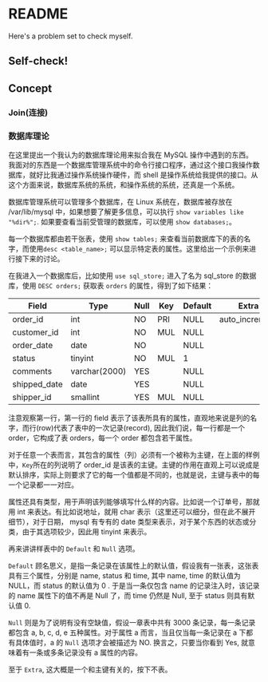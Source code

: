 # README

Here's a problem set to check myself.

## Self-check!



## Concept

### Join(连接)


### 数据库理论

在这里提出一个我认为的数据库理论用来拟合我在 MySQL 操作中遇到的东西。
我面对的东西是一个数据库管理系统中的命令行接口程序，通过这个接口我操作数据库，就好比我通过操作系统操作硬件，而 shell 是操作系统给我提供的接口。从这个方面来说，数据库系统的系统，和操作系统的系统，还真是一个系统。

数据库管理系统可以管理多个数据库，在 Linux 系统在，数据库被存放在 /var/lib/mysql 中，如果想要了解更多信息，可以执行 `show variables like "%dir%";`. 如果要查看当前受管理的数据库，可以使用 `show databases;`。

每一个数据库都由若干张表，使用 `show tables;` 来查看当前数据库下的表的名字，而使用`desc <table_name>;` 可以显示特定表的属性。这里给出一个示例来进行接下来的讨论。

在我进入一个数据库后，比如使用 `use sql_store;` 进入了名为 sql\_store 的数据库，使用 `DESC orders;` 获取表 `orders` 的属性，得到了如下结果：

| Field        | Type          | Null | Key | Default | Extra          |
|--------------|---------------|------|-----|---------|----------------|
| order\_id     | int           | NO   | PRI | NULL    | auto\_increment |
| customer\_id  | int           | NO   | MUL | NULL    |                |
| order\_date   | date          | NO   |     | NULL    |                |
| status       | tinyint       | NO   | MUL | 1       |                |
| comments     | varchar(2000) | YES  |     | NULL    |                |
| shipped\_date | date          | YES  |     | NULL    |                |
| shipper\_id   | smallint      | YES  | MUL | NULL    |                |

注意观察第一行，第一行的 field 表示了该表所具有的属性，直观地来说是列的名字，而行(row)代表了表中的一次记录(record), 因此我们说，每一行都是一个 order，它构成了表 orders，每一个 order 都包含若干属性。

对于任意一个表而言，其包含的属性（列）必须有一个被称为主键，在上面的样例中，`Key`所在的列说明了 order\_id 是该表的主键。主键的作用在直观上可以说成是默认排序，实际上则要求了它的每一个值都是不同的，也就是说，主键与表中的每一个记录都一一对应。

属性还具有类型，用于声明该列能够填写什么样的内容。比如说一个订单号，那就用 int 来表达。有比如说地址，就用 char 表示（这里还可以细分，但在此不展开细节），对于日期， mysql 有专有的 date 类型来表示，对于某个东西的状态或分类，由于其选项较少，因此用 tinyint 来表示。

再来讲讲样表中的 `Default` 和 `Null` 选项。

`Default` 顾名思义，是指一条记录在该属性上的默认值，假设我有一张表，这张表具有三个属性，分别是 name, status 和 time, 其中 name, time 的默认值为 NULL，而 status 的默认值为 0 . 于是当一条仅包含 name 的记录注入时，该记录的 name 属性下的值不再是 Null 了，而 time 仍然是 Null, 至于 status 则具有默认值 0.

`Null` 则是为了说明有没有空缺值，假设一章表中共有 3000 条记录，每一条记录都包含 a, b, c, d, e 五种属性。对于属性 a 而言，当且仅当每一条记录在 a 下都有具体值时，a 的 `Null` 选项才会被描述为 NO. 换言之，只要当你看到 Yes, 就意味着有一条或多条记录没有 a 属性的内容。

至于 `Extra`, 这大概是一个和主键有关的，按下不表。
